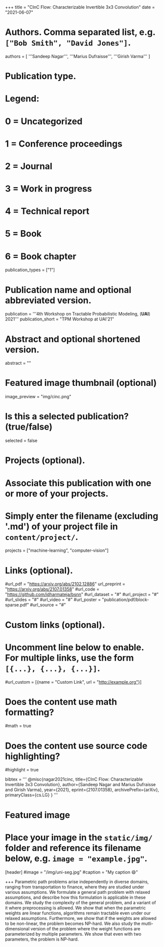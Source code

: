 +++
title = "CInC Flow: Characterizable Invertible 3x3 Convolution"
date = "2021-06-07"
# Authors. Comma separated list, e.g. `["Bob Smith", "David Jones"]`.
authors = [
    '''Sandeep Nagar''',
    '''Marius Dufraisse''',
    '''Girish Varma'''
]

# Publication type.
# Legend:
# 0 = Uncategorized
# 1 = Conference proceedings
# 2 = Journal
# 3 = Work in progress
# 4 = Technical report
# 5 = Book
# 6 = Book chapter
publication_types = ["1"]

# Publication name and optional abbreviated version.
publication = '''4th Workshop on Tractable Probabilistic Modeling, (**UAI**) 2021'''
publication_short = "TPM Workshop at UAI'21"

# Abstract and optional shortened version.
abstract = ""

# Featured image thumbnail (optional)
image_preview = "img/cinc.png"

# Is this a selected publication? (true/false)
selected = false

# Projects (optional).
#   Associate this publication with one or more of your projects.
#   Simply enter the filename (excluding '.md') of your project file in `content/project/`.
projects = ["machine-learning", "computer-vision"]

# Links (optional).
#url_pdf = "https://arxiv.org/abs/2102.12886"
url_preprint = "https://arxiv.org/abs/2107.01358"
#url_code = "https://github.com/idharmateja/bsnn"
#url_dataset = "#"
#url_project = "#"
#url_slides = "#"
#url_video = "#"
#url_poster = "publication/pdf/block-sparse.pdf"
#url_source = "#"

# Custom links (optional).
#   Uncomment line below to enable. For multiple links, use the form `[{...}, {...}, {...}]`.
#url_custom = [{name = "Custom Link", url = "http://example.org"}]

# Does the content use math formatting?
#math = true

# Does the content use source code highlighting?
#highlight = true

bibtex = '''
@misc{nagar2021cinc,
      title={CInC Flow: Characterizable Invertible 3x3 Convolution}, 
      author={Sandeep Nagar and Marius Dufraisse and Girish Varma},
      year={2021},
      eprint={2107.01358},
      archivePrefix={arXiv},
      primaryClass={cs.LG}
}
'''
# Featured image
# Place your image in the `static/img/` folder and reference its filename below, e.g. `image = "example.jpg"`.
[header]
#image = "/img/uni-seg.jpg"
#caption = "My caption :smile:"


+++
Parametric path problems arise independently in diverse domains, ranging from transportation to finance, where they are studied under various assumptions. We formulate a general path problem with relaxed assumptions, and describe how this formulation is applicable in these domains.
We study the complexity of the general problem, and a variant of it where preprocessing is allowed. We show that when the parametric weights are linear functions, algorithms remain tractable even under our relaxed assumptions. Furthermore, we show that if the weights are allowed to be non-linear, the problem becomes NP-hard. We also study the mutli-dimensional version of the problem where the weight functions are parameterized by multiple parameters. We show that even with two parameters, the problem is NP-hard.